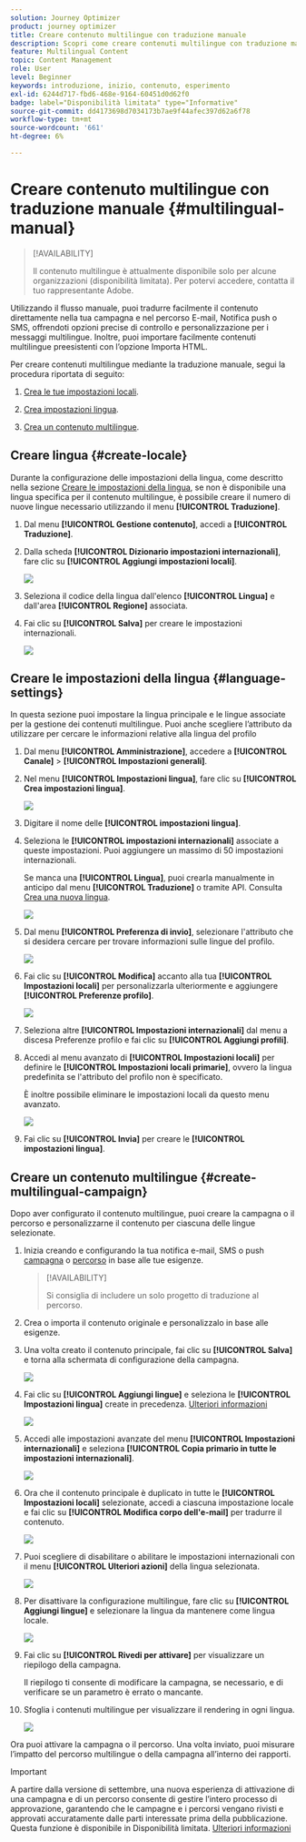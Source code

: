 ```yaml
---
solution: Journey Optimizer
product: journey optimizer
title: Creare contenuto multilingue con traduzione manuale
description: Scopri come creare contenuti multilingue con traduzione manuale in Journey Optimizer
feature: Multilingual Content
topic: Content Management
role: User
level: Beginner
keywords: introduzione, inizio, contenuto, esperimento
exl-id: 6244d717-fbd6-468e-9164-60451d0d62f0
badge: label="Disponibilità limitata" type="Informative"
source-git-commit: dd4173698d7034173b7ae9f44afec397d62a6f78
workflow-type: tm+mt
source-wordcount: '661'
ht-degree: 6%

---
```


# Creare contenuto multilingue con traduzione manuale {#multilingual-manual}

>[!AVAILABILITY]
>
>Il contenuto multilingue è attualmente disponibile solo per alcune organizzazioni (disponibilità limitata). Per potervi accedere, contatta il tuo rappresentante Adobe.

Utilizzando il flusso manuale, puoi tradurre facilmente il contenuto direttamente nella tua campagna e nel percorso E-mail, Notifica push o SMS, offrendoti opzioni precise di controllo e personalizzazione per i messaggi multilingue. Inoltre, puoi importare facilmente contenuti multilingue preesistenti con l’opzione Importa HTML.

Per creare contenuti multilingue mediante la traduzione manuale, segui la procedura riportata di seguito:

1. [Crea le tue impostazioni locali](#create-locale).

1. [Crea impostazioni lingua](#create-language-settings).

1. [Crea un contenuto multilingue](#create-a-multilingual-campaign).

## Creare lingua {#create-locale}

Durante la configurazione delle impostazioni della lingua, come descritto nella sezione [Creare le impostazioni della lingua](#language-settings), se non è disponibile una lingua specifica per il contenuto multilingue, è possibile creare il numero di nuove lingue necessario utilizzando il menu **[!UICONTROL Traduzione]**.

1. Dal menu **[!UICONTROL Gestione contenuto]**, accedi a **[!UICONTROL Traduzione]**.

1. Dalla scheda **[!UICONTROL Dizionario impostazioni internazionali]**, fare clic su **[!UICONTROL Aggiungi impostazioni locali]**.

   ![](assets/locale_1.png)

1. Seleziona il codice della lingua dall&#39;elenco **[!UICONTROL Lingua]** e dall&#39;area **[!UICONTROL Regione]** associata.

1. Fai clic su **[!UICONTROL Salva]** per creare le impostazioni internazionali.

   ![](assets/locale_2.png)

## Creare le impostazioni della lingua {#language-settings}

In questa sezione puoi impostare la lingua principale e le lingue associate per la gestione dei contenuti multilingue. Puoi anche scegliere l’attributo da utilizzare per cercare le informazioni relative alla lingua del profilo

1. Dal menu **[!UICONTROL Amministrazione]**, accedere a **[!UICONTROL Canale]** > **[!UICONTROL Impostazioni generali]**.

1. Nel menu **[!UICONTROL Impostazioni lingua]**, fare clic su **[!UICONTROL Crea impostazioni lingua]**.

   ![](assets/language_settings_1.png)

1. Digitare il nome delle **[!UICONTROL impostazioni lingua]**.

1. Seleziona le **[!UICONTROL impostazioni internazionali]** associate a queste impostazioni. Puoi aggiungere un massimo di 50 impostazioni internazionali.

   Se manca una **[!UICONTROL Lingua]**, puoi crearla manualmente in anticipo dal menu **[!UICONTROL Traduzione]** o tramite API. Consulta [Crea una nuova lingua](#create-locale).

   ![](assets/multilingual-settings-2.png)

1. Dal menu **[!UICONTROL Preferenza di invio]**, selezionare l&#39;attributo che si desidera cercare per trovare informazioni sulle lingue del profilo.

   ![](assets/multilingual-settings-3.png)

1. Fai clic su **[!UICONTROL Modifica]** accanto alla tua **[!UICONTROL Impostazioni locali]** per personalizzarla ulteriormente e aggiungere **[!UICONTROL Preferenze profilo]**.

   ![](assets/multilingual-settings-4.png)

1. Seleziona altre **[!UICONTROL Impostazioni internazionali]** dal menu a discesa Preferenze profilo e fai clic su **[!UICONTROL Aggiungi profili]**.

1. Accedi al menu avanzato di **[!UICONTROL Impostazioni locali]** per definire le **[!UICONTROL Impostazioni locali primarie]**, ovvero la lingua predefinita se l&#39;attributo del profilo non è specificato.

   È inoltre possibile eliminare le impostazioni locali da questo menu avanzato.

   ![](assets/multilingual-settings-5.png)

1. Fai clic su **[!UICONTROL Invia]** per creare le **[!UICONTROL impostazioni lingua]**.

<!--
1. Access the **[!UICONTROL channel configurations]** menu and create a new channel configuration or select an existing one.


1. In the **[!UICONTROL Header parameters]** section, select the **[!UICONTROL Enable multilingual]** option.

1. Select your **[!UICONTROL Locales dictionary]** and add as many as needed.
-->

## Creare un contenuto multilingue {#create-multilingual-campaign}

Dopo aver configurato il contenuto multilingue, puoi creare la campagna o il percorso e personalizzarne il contenuto per ciascuna delle lingue selezionate.

1. Inizia creando e configurando la tua notifica e-mail, SMS o push [campagna](../campaigns/create-campaign.md) o [percorso](../building-journeys/journeys-message.md) in base alle tue esigenze.

   >[!AVAILABILITY]
   >
   >Si consiglia di includere un solo progetto di traduzione al percorso.

1. Crea o importa il contenuto originale e personalizzalo in base alle esigenze.

1. Una volta creato il contenuto principale, fai clic su **[!UICONTROL Salva]** e torna alla schermata di configurazione della campagna.

   ![](assets/multilingual-campaign-2.png)

1. Fai clic su **[!UICONTROL Aggiungi lingue]** e seleziona le **[!UICONTROL Impostazioni lingua]** create in precedenza. [Ulteriori informazioni](#create-language-settings)

   ![](assets/multilingual-campaign-3.png)

1. Accedi alle impostazioni avanzate del menu **[!UICONTROL Impostazioni internazionali]** e seleziona **[!UICONTROL Copia primario in tutte le impostazioni internazionali]**.

   ![](assets/multilingual-campaign-4.png)

1. Ora che il contenuto principale è duplicato in tutte le **[!UICONTROL Impostazioni locali]** selezionate, accedi a ciascuna impostazione locale e fai clic su **[!UICONTROL Modifica corpo dell&#39;e-mail]** per tradurre il contenuto.

   ![](assets/multilingual-campaign-5.png)

1. Puoi scegliere di disabilitare o abilitare le impostazioni internazionali con il menu **[!UICONTROL Ulteriori azioni]** della lingua selezionata.

   ![](assets/multilingual-campaign-6.png)

1. Per disattivare la configurazione multilingue, fare clic su **[!UICONTROL Aggiungi lingue]** e selezionare la lingua da mantenere come lingua locale.

   ![](assets/multilingual-campaign-7.png)

1. Fai clic su **[!UICONTROL Rivedi per attivare]** per visualizzare un riepilogo della campagna.

   Il riepilogo ti consente di modificare la campagna, se necessario, e di verificare se un parametro è errato o mancante.

1. Sfoglia i contenuti multilingue per visualizzare il rendering in ogni lingua.

   ![](assets/multilingual-campaign-8.png)

Ora puoi attivare la campagna o il percorso. Una volta inviato, puoi misurare l’impatto del percorso multilingue o della campagna all’interno dei rapporti.

>[!IMPORTANT]
>
>A partire dalla versione di settembre, una nuova esperienza di attivazione di una campagna e di un percorso consente di gestire l’intero processo di approvazione, garantendo che le campagne e i percorsi vengano rivisti e approvati accuratamente dalle parti interessate prima della pubblicazione. Questa funzione è disponibile in Disponibilità limitata. [Ulteriori informazioni](../test-approve/gs-approval.md)

<!--
# Create a multilingual journey {#create-multilingual-journey}

1. Create your journey with a Delivery and personalize your content as needed.
1. From your delivery action, click Edit content.
1. Click Add languages.

-->
